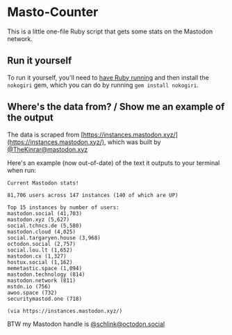 # Masto-Counter

This is a little one-file Ruby script that gets some stats on the Mastodon network. 

## Run it yourself

To run it yourself, you'll need to [have Ruby running](https://github.com/tootsuite/mastodon/blob/master/docs/Running-Mastodon/Production-guide.md#rbenv) and then install the `nokogiri` gem, which you can do by running `gem install nokogiri`.

## Where's the data from? / Show me an example of the output

The data is scraped from [https://instances.mastodon.xyz/](https://instances.mastodon.xyz/), which was built by [@TheKinrar@mastodon.xyz](https://mastodon.xyz/@TheKinrar) 

Here's an example (now out-of-date) of the text it outputs to your terminal when run:

```
Current Mastodon stats!

81,706 users across 147 instances (140 of which are UP)

Top 15 instances by number of users:
mastodon.social (41,703)
mastodon.xyz (5,627)
social.tchncs.de (5,580)
mastodon.cloud (4,025)
social.targaryen.house (3,968)
octodon.social (2,757)
social.lou.lt (1,652)
mastodon.cx (1,327)
hostux.social (1,162)
memetastic.space (1,094)
mastodon.technology (814)
mastodon.network (811)
mstdn.io (756)
awoo.space (732)
securitymastod.one (718)

(via https://instances.mastodon.xyz/)
```

BTW my Mastodon handle is [@schlink@octodon.social](http://octodon.social/@schlink)

